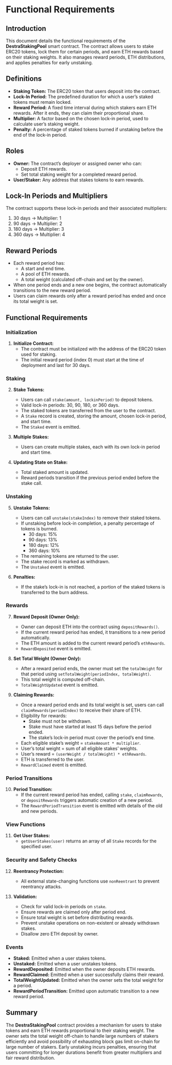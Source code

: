 # Functional Requirements

## Introduction

This document details the functional requirements of the **DestraStakingPool** smart contract. The contract allows users to stake ERC20 tokens, lock them for certain periods, and earn ETH rewards based on their staking weights. It also manages reward periods, ETH distributions, and applies penalties for early unstaking.

## Definitions

- **Staking Token:** The ERC20 token that users deposit into the contract.
- **Lock-In Period:** The predefined duration for which a user’s staked tokens must remain locked.
- **Reward Period:** A fixed time interval during which stakers earn ETH rewards. After it ends, they can claim their proportional share.
- **Multiplier:** A factor based on the chosen lock-in period, used to calculate user’s staking weight.
- **Penalty:** A percentage of staked tokens burned if unstaking before the end of the lock-in period.

## Roles

- **Owner:** The contract’s deployer or assigned owner who can:
  - Deposit ETH rewards.
  - Set total staking weight for a completed reward period.
- **User/Staker:** Any address that stakes tokens to earn rewards.

## Lock-In Periods and Multipliers

The contract supports these lock-in periods and their associated multipliers:

1. 30 days → Multiplier: 1  
2. 90 days → Multiplier: 2  
3. 180 days → Multiplier: 3  
4. 360 days → Multiplier: 4

## Reward Periods

- Each reward period has:
  - A start and end time.
  - A pool of ETH rewards.
  - A total weight (calculated off-chain and set by the owner).
- When one period ends and a new one begins, the contract automatically transitions to the new reward period.
- Users can claim rewards only after a reward period has ended and once its total weight is set.

## Functional Requirements

### Initialization

1. **Initialize Contract:**
   - The contract must be initialized with the address of the ERC20 token used for staking.
   - The initial reward period (index 0) must start at the time of deployment and last for 30 days.

### Staking

2. **Stake Tokens:**
   - Users can call `stake(amount, lockinPeriod)` to deposit tokens.
   - Valid lock-in periods: 30, 90, 180, or 360 days.
   - The staked tokens are transferred from the user to the contract.
   - A `Stake` record is created, storing the amount, chosen lock-in period, and start time.
   - The `Staked` event is emitted.

3. **Multiple Stakes:**
   - Users can create multiple stakes, each with its own lock-in period and start time.

4. **Updating State on Stake:**
   - Total staked amount is updated.
   - Reward periods transition if the previous period ended before the stake call.
   
### Unstaking

5. **Unstake Tokens:**
   - Users can call `unstake(stakeIndex)` to remove their staked tokens.
   - If unstaking before lock-in completion, a penalty percentage of tokens is burned.
     - 30 days: 15%
     - 90 days: 13%
     - 180 days: 12%
     - 360 days: 10%
   - The remaining tokens are returned to the user.
   - The stake record is marked as withdrawn.
   - The `Unstaked` event is emitted.

6. **Penalties:**
   - If the stake’s lock-in is not reached, a portion of the staked tokens is transferred to the burn address.

### Rewards

7. **Reward Deposit (Owner Only):**
   - Owner can deposit ETH into the contract using `depositRewards()`.
   - If the current reward period has ended, it transitions to a new period automatically.
   - The ETH amount is added to the current reward period’s `ethRewards`.
   - `RewardDeposited` event is emitted.

8. **Set Total Weight (Owner Only):**
   - After a reward period ends, the owner must set the `totalWeight` for that period using `setTotalWeight(periodIndex, totalWeight)`.
   - This total weight is computed off-chain.
   - `TotalWeightUpdated` event is emitted.

9. **Claiming Rewards:**
   - Once a reward period ends and its total weight is set, users can call `claimRewards(periodIndex)` to receive their share of ETH.
   - Eligibility for rewards:
     - Stake must not be withdrawn.
     - Stake must have started at least 15 days before the period ended.
     - The stake’s lock-in period must cover the period’s end time.
   - Each eligible stake’s weight = `stakeAmount * multiplier`.
   - User’s total weight = sum of all eligible stakes’ weights.
   - User’s reward = `(userWeight / totalWeight) * ethRewards`.
   - ETH is transferred to the user.
   - `RewardClaimed` event is emitted.

### Period Transitions

10. **Period Transition:**
    - If the current reward period has ended, calling `stake`, `claimRewards`, or `depositRewards` triggers automatic creation of a new period.
    - The `RewardPeriodTransition` event is emitted with details of the old and new periods.

### View Functions

11. **Get User Stakes:**
    - `getUserStakes(user)` returns an array of all `Stake` records for the specified user.

### Security and Safety Checks

12. **Reentrancy Protection:**
    - All external state-changing functions use `nonReentrant` to prevent reentrancy attacks.

13. **Validation:**
    - Check for valid lock-in periods on `stake`.
    - Ensure rewards are claimed only after period end.
    - Ensure total weight is set before distributing rewards.
    - Prevent unstake operations on non-existent or already withdrawn stakes.
    - Disallow zero ETH deposit by owner.

### Events

- **Staked:** Emitted when a user stakes tokens.
- **Unstaked:** Emitted when a user unstakes tokens.
- **RewardDeposited:** Emitted when the owner deposits ETH rewards.
- **RewardClaimed:** Emitted when a user successfully claims their reward.
- **TotalWeightUpdated:** Emitted when the owner sets the total weight for a period.
- **RewardPeriodTransition:** Emitted upon automatic transition to a new reward period.

## Summary

The **DestraStakingPool** contract provides a mechanism for users to stake tokens and earn ETH rewards proportional to their staking weight. The owner sets the total weight off-chain to handle large numbers of stakers efficiently and avoid possibility of exhausting block gas limit on-chain for large number of stakers. Early unstaking incurs penalties, ensuring that users committing for longer durations benefit from greater multipliers and fair reward distribution.